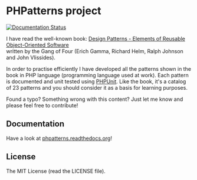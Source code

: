 # PHPatterns project

[![Documentation Status](https://readthedocs.org/projects/phpatterns/badge/?version=latest)](http://phpatterns.com/en/latest/?badge=latest)

I have read the well-known book: [Design Patterns - Elements of Reusable Object-Oriented Software](http://en.wikipedia.org/wiki/Design_Patterns)  
written by the Gang of Four (Erich Gamma, Richard Helm, Ralph Johnson and John Vlissides).

In order to practise efficiently I have developed all the patterns shown in the book in PHP language (programming
language used at work). Each pattern is documented and unit tested using [PHPUnit](https://phpunit.de).
Like the book, it's a catalog of 23 patterns and you should consider it as a basis for learning purposes.

Found a typo? Something wrong with this content? Just let me know and please feel free to contribute!

## Documentation
Have a look at [phpatterns.readthedocs.org](http://phpatterns.readthedocs.org)!

## License
The MIT License (read the LICENSE file).